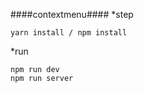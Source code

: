 ####contextmenu####
*step
```
yarn install / npm install
```
*run
```
npm run dev
npm run server

```